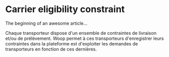 # Carrier eligibility constraint 

The beginning of an awesome article...

Chaque transporteur dispose d'un ensemble de contraintes de livraison et/ou de prélèvement. Woop permet à ces transporteurs d'enregistrer leurs contraintes dans la plateforme est d'exploiter les demandes de transporteurs en fonction de ces dernières.

